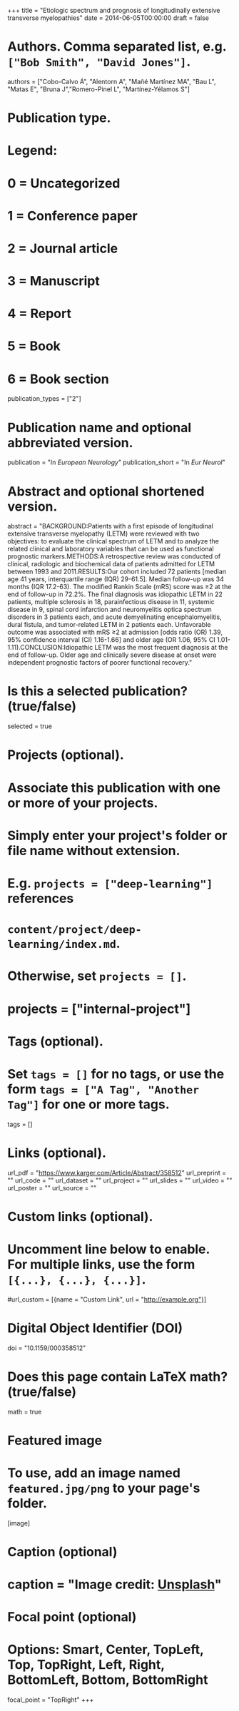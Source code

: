 +++
title = "Etiologic spectrum and prognosis of longitudinally extensive transverse myelopathies"
date = 2014-06-05T00:00:00
draft = false

# Authors. Comma separated list, e.g. `["Bob Smith", "David Jones"]`.
authors = ["Cobo-Calvo Á", "Alentorn A", "Mañé Martínez MA", "Bau L", "Matas E", "Bruna J","Romero-Pinel L", "Martínez-Yélamos S"]

# Publication type.
# Legend:
# 0 = Uncategorized
# 1 = Conference paper
# 2 = Journal article
# 3 = Manuscript
# 4 = Report
# 5 = Book
# 6 = Book section
publication_types = ["2"]

# Publication name and optional abbreviated version.
publication = "In *European Neurology*"
publication_short = "In *Eur Neurol*"

# Abstract and optional shortened version.
abstract = "BACKGROUND:Patients with a first episode of longitudinal extensive transverse myelopathy (LETM) were reviewed with two objectives: to evaluate the clinical spectrum of LETM and to analyze the related clinical and laboratory variables that can be used as functional prognostic markers.METHODS:A retrospective review was conducted of clinical, radiologic and biochemical data of patients admitted for LETM between 1993 and 2011.RESULTS:Our cohort included 72 patients [median age 41 years, interquartile range (IQR) 29-61.5]. Median follow-up was 34 months (IQR 17.2-63). The modified Rankin Scale (mRS) score was ≥2 at the end of follow-up in 72.2%. The final diagnosis was idiopathic LETM in 22 patients, multiple sclerosis in 18, parainfectious disease in 11, systemic disease in 9, spinal cord infarction and neuromyelitis optica spectrum disorders in 3 patients each, and acute demyelinating encephalomyelitis, dural fistula, and tumor-related LETM in 2 patients each. Unfavorable outcome was associated with mRS ≥2 at admission [odds ratio (OR) 1.39, 95% confidence interval (CI) 1.16-1.66] and older age (OR 1.06, 95% CI 1.01-1.11).CONCLUSION:Idiopathic LETM was the most frequent diagnosis at the end of follow-up. Older age and clinically severe disease at onset were independent prognostic factors of poorer functional recovery."

# Is this a selected publication? (true/false)
selected = true

# Projects (optional).
#   Associate this publication with one or more of your projects.
#   Simply enter your project's folder or file name without extension.
#   E.g. `projects = ["deep-learning"]` references 
#   `content/project/deep-learning/index.md`.
#   Otherwise, set `projects = []`.
# projects = ["internal-project"]

# Tags (optional).
#   Set `tags = []` for no tags, or use the form `tags = ["A Tag", "Another Tag"]` for one or more tags.
tags = []

# Links (optional).
url_pdf = "https://www.karger.com/Article/Abstract/358512"
url_preprint = ""
url_code = ""
url_dataset = ""
url_project = ""
url_slides = ""
url_video = ""
url_poster = ""
url_source = ""

# Custom links (optional).
#   Uncomment line below to enable. For multiple links, use the form `[{...}, {...}, {...}]`.
#url_custom = [{name = "Custom Link", url = "http://example.org"}]

# Digital Object Identifier (DOI)
doi = "10.1159/000358512"

# Does this page contain LaTeX math? (true/false)
math = true

# Featured image
# To use, add an image named `featured.jpg/png` to your page's folder. 
[image]
  # Caption (optional)
  # caption = "Image credit: [**Unsplash**](https://unsplash.com/photos/pLCdAaMFLTE)"

  # Focal point (optional)
  # Options: Smart, Center, TopLeft, Top, TopRight, Left, Right, BottomLeft, Bottom, BottomRight
  focal_point = "TopRight"
+++
